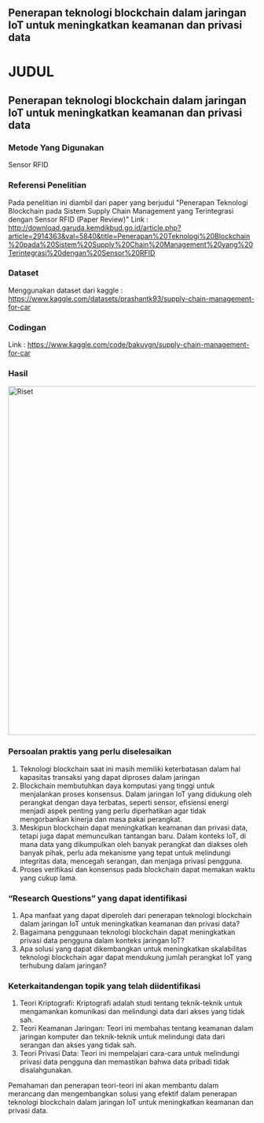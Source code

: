 ## Penerapan teknologi blockchain dalam jaringan IoT untuk meningkatkan keamanan dan privasi data

# JUDUL
## Penerapan teknologi blockchain dalam jaringan IoT untuk meningkatkan keamanan dan privasi data

### Metode Yang Digunakan
Sensor RFID

### Referensi Penelitian
Pada penelitian ini diambil dari paper yang berjudul "Penerapan Teknologi Blockchain pada Sistem Supply Chain
Management yang Terintegrasi dengan Sensor RFID (Paper Review)" Link : http://download.garuda.kemdikbud.go.id/article.php?article=2914363&val=5840&title=Penerapan%20Teknologi%20Blockchain%20pada%20Sistem%20Supply%20Chain%20Management%20yang%20Terintegrasi%20dengan%20Sensor%20RFID

### Dataset
Menggunakan dataset dari kaggle : https://www.kaggle.com/datasets/prashantk93/supply-chain-management-for-car

### Codingan
Link : https://www.kaggle.com/code/bakuygn/supply-chain-management-for-car

### Hasil

<img width="708" alt="Riset" src="https://github.com/Yogiesaragih/Riset-Informatika/assets/89885893/0f340692-e138-4eee-85fe-f02ac42233ee">

### Persoalan praktis yang  perlu diselesaikan
1. Teknologi blockchain saat ini masih memiliki keterbatasan dalam hal kapasitas transaksi yang dapat diproses dalam jaringan
2. Blockchain membutuhkan daya komputasi yang tinggi untuk menjalankan proses konsensus. Dalam jaringan IoT yang didukung oleh perangkat dengan daya terbatas, seperti sensor, efisiensi energi menjadi aspek penting yang perlu diperhatikan agar tidak mengorbankan kinerja dan masa pakai perangkat.
3. Meskipun blockchain dapat meningkatkan keamanan dan privasi data, tetapi juga dapat memunculkan tantangan baru. Dalam konteks IoT, di mana data yang dikumpulkan oleh banyak perangkat dan diakses oleh banyak pihak, perlu ada mekanisme yang tepat untuk melindungi integritas data, mencegah serangan, dan menjaga privasi pengguna.
4. Proses verifikasi dan konsensus pada blockchain dapat memakan waktu yang cukup lama.

### “Research Questions” yang dapat identifikasi
1. Apa manfaat yang dapat diperoleh dari penerapan teknologi blockchain dalam jaringan IoT untuk meningkatkan keamanan dan privasi data?
2. Bagaimana penggunaan teknologi blockchain dapat meningkatkan privasi data pengguna dalam konteks jaringan IoT?
3. Apa solusi yang dapat dikembangkan untuk meningkatkan skalabilitas teknologi blockchain agar dapat mendukung jumlah perangkat IoT yang terhubung dalam jaringan?

### Keterkaitandengan topik yang telah diidentifikasi
1. Teori Kriptografi: Kriptografi adalah studi tentang teknik-teknik untuk mengamankan komunikasi dan melindungi data dari akses yang tidak sah.
2. Teori Keamanan Jaringan: Teori ini membahas tentang keamanan dalam jaringan komputer dan teknik-teknik untuk melindungi data dari serangan dan akses yang tidak sah.
3. Teori Privasi Data: Teori ini mempelajari cara-cara untuk melindungi privasi data pengguna dan memastikan bahwa data pribadi tidak disalahgunakan.

Pemahaman dan penerapan teori-teori ini akan membantu dalam merancang dan mengembangkan solusi yang efektif dalam penerapan teknologi blockchain dalam jaringan IoT untuk meningkatkan keamanan dan privasi data.

